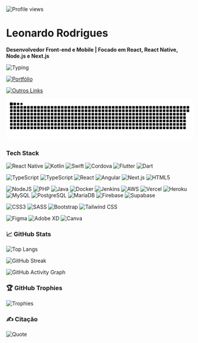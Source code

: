 ![Profile views](https://komarev.com/ghpvc/?username=leorodriguesdev&style=flat)

# Leonardo Rodrigues 
**Desenvolvedor Front-end e Mobile | Focado em React, React Native, Node.js e Next.js**

![Typing](https://readme-typing-svg.herokuapp.com?font=Fira+Code&size=24&duration=4000&pause=500&color=1DB954&width=435&lines=Front‑end+%2B+Mobile+Developer;React+%7C+React+Native+%7C+Next.js;Muito+código+e+café)

[![Portfólio](https://img.shields.io/badge/Portfólio-leorodrigues.dev-1DB954)](https://leorodrigues.dev)

[![Outros Links](https://img.shields.io/badge/Meus_Links-bio.link/leorodriguesdev-1DB954)](https://bio.link/leorodriguesdev)

![Snake animation](https://github.com/leorodriguesdev/leorodriguesdev/blob/main/blob/output/github-contribution-grid-snake.svg) 

### Tech Stack

<!-- Mobile -->
![React Native](https://img.shields.io/badge/React_native-414141?style=badge&logo=react)
![Kotlin](https://img.shields.io/badge/Kotlin-414141?style=badge&logo=kotlin)
![Swift](https://img.shields.io/badge/Swift-414141?style=badge&logo=swift)
![Cordova](https://img.shields.io/badge/Cordova-414141?style=badge&logo=apache-cordova)
![Flutter](https://img.shields.io/badge/Flutter-414141?style=badge&logo=Flutter&logoColor=2195ed)
![Dart](https://img.shields.io/badge/Dart-414141?style=badge&logo=dart)

<!-- Web -->
![TypeScript](https://img.shields.io/badge/Javascript-414141?style=badge&logo=javascript)
![TypeScript](https://img.shields.io/badge/Typescript-414141?style=badge&logo=typescript)
![React](https://img.shields.io/badge/React-414141?style=badge&logo=react)
![Angular](https://img.shields.io/badge/Angular-414141?style=badge&logo=angular&logoColor=ed2121)
![Next.js](https://img.shields.io/badge/Next.js-414141?style=badge&logo=next.js)
![HTML5](https://img.shields.io/badge/HTML5-414141?style=badge&logo=html5)

<!-- Backend -->
![NodeJS](https://img.shields.io/badge/Node.js-414141?style=badge&logo=node.js)
![PHP](https://img.shields.io/badge/php-414141?style=badge&logo=php)
![Java](https://img.shields.io/badge/Java-414141?style=badge&logo=openjdk&logoColor=ed2121)
![Docker](https://img.shields.io/badge/Docker-414141?style=badge&logo=docker)
![Jenkins](https://img.shields.io/badge/Jenkins-414141?style=badge&logo=jenkins)
![AWS](https://img.shields.io/badge/AWS-414141?style=badge&logo=amazon-aws&logoColor=orange)
![Vercel](https://img.shields.io/badge/Vercel-414141?style=badge&logo=vercel)
![Heroku](https://img.shields.io/badge/Heroku-414141?style=badge&logo=heroku&logoColor=430098)
![MySQL](https://img.shields.io/badge/Mysql-414141?style=badge&logo=mysql)
![PostgreSQL](https://img.shields.io/badge/Postgres-414141?style=badge&logo=postgresql)
![MariaDB](https://img.shields.io/badge/Mariadb-414141?style=badge&logo=mariadb)
![Firebase](https://img.shields.io/badge/Firebase-414141?style=badge&logo=firebase)
![Supabase](https://img.shields.io/badge/Supabase-414141?style=badge&logo=supabase)

<!-- Estilo -->
![CSS3](https://img.shields.io/badge/CSS3-414141?style=badge&logo=css3&logoColor=blue)
![SASS](https://img.shields.io/badge/SASS-414141?style=badge&logo=SASS)
![Bootstrap](https://img.shields.io/badge/Bootstrap-414141?style=badge&logo=bootstrap)
![Tailwind CSS](https://img.shields.io/badge/Tailwind%20CSS-414141?style=badge&logo=tailwind-css)

<!-- Demais -->
![Figma](https://img.shields.io/badge/Figma-414141?style=badge&logo=figma)
![Adobe XD](https://img.shields.io/badge/Adobe%20XD-414141?style=badge&logo=Adobe%20XD)
![Canva](https://img.shields.io/badge/Canva-414141?style=badge&logo=Canva)


### 📈 GitHub Stats

![Top Langs](https://github-readme-stats.vercel.app/api/top-langs/?username=leorodriguesdev&theme=dark&hide_border=false&include_all_commits=false&count_private=true&layout=compact)

![GitHub Streak](https://github-readme-streak-stats.herokuapp.com/?user=leorodriguesdev&theme=dark&hide_border=false)

![GitHub Activity Graph](https://github-readme-activity-graph.vercel.app/graph?username=leorodriguesdev&theme=github-compact)

### 🏆 GitHub Trophies

![Trophies](https://github-profile-trophy.vercel.app/?username=leorodriguesdev&theme=onestar&no-frame=false&no-bg=false&margin-w=4)


### ✍️ Citação

![Quote](https://quotes-github-readme.vercel.app/api?type=horizontal&theme=dark)